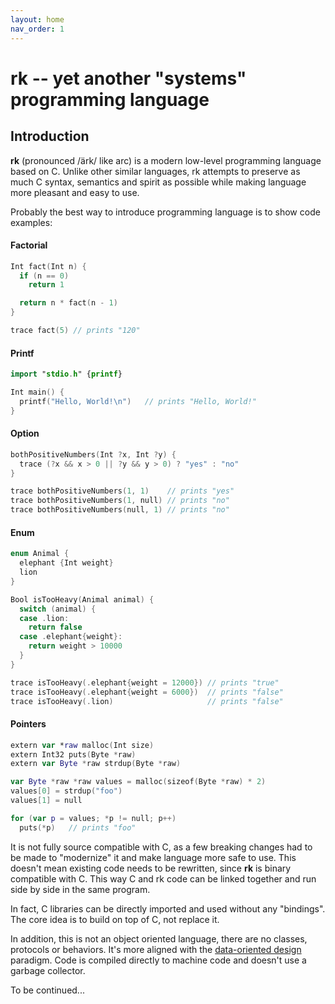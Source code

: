 ```yaml
---
layout: home
nav_order: 1
---
```

# __rk__ -- yet another "systems" programming language

## Introduction

__rk__ (pronounced /ärk/ like arc) is a modern low-level programming language based on C.
Unlike other similar languages, rk attempts to preserve as much C syntax,
semantics and spirit as possible while making language more pleasant and easy to use.

Probably the best way to introduce programming language is to show code examples:

#### Factorial

```swift
Int fact(Int n) {
  if (n == 0)
    return 1

  return n * fact(n - 1)
}

trace fact(5) // prints "120"
```

#### Printf

```swift
import "stdio.h" {printf}

Int main() {
  printf("Hello, World!\n")   // prints "Hello, World!"
}
```

#### Option

```swift
bothPositiveNumbers(Int ?x, Int ?y) {
  trace (?x && x > 0 || ?y && y > 0) ? "yes" : "no"
}

trace bothPositiveNumbers(1, 1)    // prints "yes"
trace bothPositiveNumbers(1, null) // prints "no"
trace bothPositiveNumbers(null, 1) // prints "no"
```

#### Enum

```swift
enum Animal {
  elephant {Int weight}
  lion
}

Bool isTooHeavy(Animal animal) {
  switch (animal) {
  case .lion:
    return false
  case .elephant{weight}:
    return weight > 10000
  }
}

trace isTooHeavy(.elephant{weight = 12000}) // prints "true"
trace isTooHeavy(.elephant{weight = 6000})  // prints "false"
trace isTooHeavy(.lion)                     // prints "false"
```

#### Pointers

```swift
extern var *raw malloc(Int size)
extern Int32 puts(Byte *raw)
extern var Byte *raw strdup(Byte *raw)

var Byte *raw *raw values = malloc(sizeof(Byte *raw) * 2)
values[0] = strdup("foo")
values[1] = null

for (var p = values; *p != null; p++)
  puts(*p)   // prints "foo"
```

It is not fully source compatible with C, as a few breaking changes had to be made to
"modernize" it and make language more safe to use. This doesn't mean existing code
needs to be rewritten, since __rk__ is binary compatible with C. This way C
and rk code can be linked together and run side by side in the same program.

In fact, C libraries can be directly imported and used without any "bindings".
The core idea is to build on top of C, not replace it.

In addition, this is not an object oriented language, there are no classes,
protocols or behaviors. It's more aligned with the
[data-oriented design](https://en.wikipedia.org/wiki/Data-oriented_design) paradigm.
Code is compiled directly to machine code and doesn't use a garbage collector.

To be continued...
